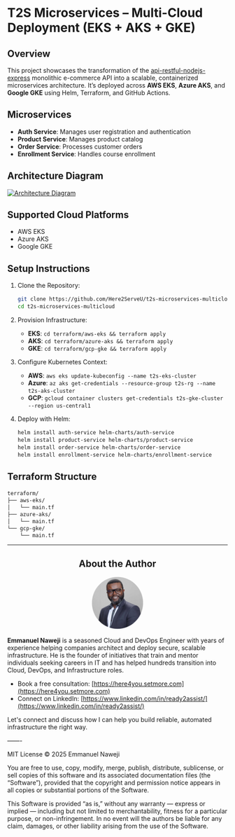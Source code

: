 # T2S Microservices – Multi-Cloud Deployment (EKS + AKS + GKE)

## Overview

This project showcases the transformation of the [api-restful-nodejs-express](https://github.com/Here2ServeU/api-restful-nodejs-express) monolithic e-commerce API into a scalable, containerized microservices architecture. It’s deployed across **AWS EKS**, **Azure AKS**, and **Google GKE** using Helm, Terraform, and GitHub Actions.

## Microservices

- **Auth Service**: Manages user registration and authentication
- **Product Service**: Manages product catalog
- **Order Service**: Processes customer orders
- **Enrollment Service**: Handles course enrollment

## Architecture Diagram

[![Architecture Diagram](https://img.youtube.com/vi/OkKTWRgloJ0/0.jpg)](https://youtu.be/OkKTWRgloJ0)


## Supported Cloud Platforms

- AWS EKS
- Azure AKS
- Google GKE

## Setup Instructions

1. Clone the Repository:
   ```bash
   git clone https://github.com/Here2ServeU/t2s-microservices-multicloud.git
   cd t2s-microservices-multicloud
   ```

2. Provision Infrastructure:
   - **EKS**: `cd terraform/aws-eks && terraform apply`
   - **AKS**: `cd terraform/azure-aks && terraform apply`
   - **GKE**: `cd terraform/gcp-gke && terraform apply`

3. Configure Kubernetes Context:
   - **AWS**: `aws eks update-kubeconfig --name t2s-eks-cluster`
   - **Azure**: `az aks get-credentials --resource-group t2s-rg --name t2s-aks-cluster`
   - **GCP**: `gcloud container clusters get-credentials t2s-gke-cluster --region us-central1`

4. Deploy with Helm:
   ```bash
   helm install auth-service helm-charts/auth-service
   helm install product-service helm-charts/product-service
   helm install order-service helm-charts/order-service
   helm install enrollment-service helm-charts/enrollment-service
   ```

## Terraform Structure

```
terraform/
├── aws-eks/
│   └── main.tf
├── azure-aks/
│   └── main.tf
└── gcp-gke/
    └── main.tf
```

---

## <div align="center">About the Author</div>

<div align="center">
  <img src="assets/emmanuel-naweji.jpg" alt="Emmanuel Naweji" width="120" height="120" style="border-radius: 50%;" />
</div>

**Emmanuel Naweji** is a seasoned Cloud and DevOps Engineer with years of experience helping companies architect and deploy secure, scalable infrastructure. He is the founder of initiatives that train and mentor individuals seeking careers in IT and has helped hundreds transition into Cloud, DevOps, and Infrastructure roles.

- Book a free consultation: [https://here4you.setmore.com](https://here4you.setmore.com)
- Connect on LinkedIn: [https://www.linkedin.com/in/ready2assist/](https://www.linkedin.com/in/ready2assist/)

Let's connect and discuss how I can help you build reliable, automated infrastructure the right way.


——-

MIT License © 2025 Emmanuel Naweji

You are free to use, copy, modify, merge, publish, distribute, sublicense, or sell copies of this software and its associated documentation files (the “Software”), provided that the copyright and permission notice appears in all copies or substantial portions of the Software.

This Software is provided “as is,” without any warranty — express or implied — including but not limited to merchantability, fitness for a particular purpose, or non-infringement. In no event will the authors be liable for any claim, damages, or other liability arising from the use of the Software.
